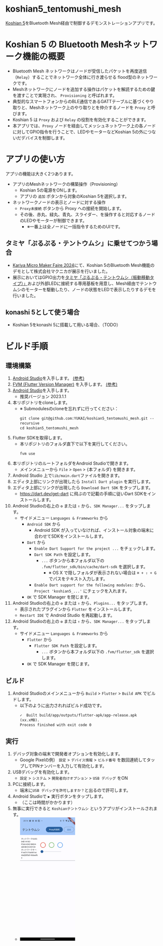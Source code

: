 # koshian5_tentomushi_mesh

[Koshian 5](https://www.macnica.co.jp/business/semiconductor/macnica_products/makers/143699/)をBluetooth Mesh経由で制御するデモンストレーションアプリです。

# Koshian 5 の Bluetooth Meshネットワーク機能の概要

- Bluetooth Mesh ネットワークはノードが受信したパケットを再度送信（`Relay`）することでネットワーク全体に行き渡らせる flood型のネットワークです。
- Meshネットワークにノードを追加する操作はパケットを解読するための鍵を渡すことで実現され、 `Provisioning` と呼ばれます。
- 典型的なスマートフォンからのBLE通信であるGATTテーブルに基づくやり取りと、Meshネットワーク上のやり取りとを仲介するノードを `Proxy` と呼びます。
- Koshian 5 は `Proxy` および `Relay` の役割を有効化することができます。
- 本アプリでは、`Proxy` ノードを経由してメッシュネットワーク上の各ノードに対してGPIO指令を行うことで、LEDやモーターなどKoshian 5の外につないだデバイスを制御します。

# アプリの使い方

アプリの機能は大きく2つあります。
- アプリのMeshネットワークの構築操作（Provisioning）
  - Koshian 5の電源をONします。
  - アプリの `追加` ボタンから対象のKoshian 5を選択します。
- ネットワークノードの表示とノードに対する操作
  - `Proxy未接続` ボタンから Proxy への接続を開始します。
  - その後、赤丸、緑丸、青丸、スライダー、を操作すると対応するノードのLEDやモーターが制御できます。
    - ※一番上は全ノードに一括指令するためのUIです。


## タミヤ「ぷるぷる・テントウムシ」に乗せてつかう場合
- [Kariya Micro Maker Faire 2024](https://makezine.jp/event/makerfaire/kmmf2024/)にて、Koshian 5のBluetooth Mesh機能のデモとして株式会社マクニカが展示を行いました。
- 展示においてはGPIO出力を[タミヤ「ぷるぷる・テントウムシ（振動移動タイプ）」](https://tamiyashop.jp/shop/g/g71117/)および外部LEDに接続する専用基板を用意し、Mesh経由でテントウムシのモーターを駆動したり、ノードの状態をLEDで表示したりするデモを行いました。

## konashi 5として使う場合
- Koshian 5をkonashi 5に搭載して用いる場合、（TODO）

# ビルド手順

## 環境構築
1. [Android Studio](https://developer.android.com/studio?hl=ja)を入手します。 [(参考)](https://qiita.com/Keisuke-Magara/items/e07055cd253881b3b4b4)
1. [FVM (Flutter Version Manager)](https://fvm.app/) を入手します。 [(参考)](https://zenn.dev/altiveinc/articles/flutter-version-management)
1. [Android Studio](https://developer.android.com/studio?hl=ja)を入手します。
    - 推奨バージョン 2023.1.1
1. 本リポジトリをcloneします。
    - ※ Submodulesのcloneを忘れずに行ってください：
      ```
      git clone git@github.com:YUKAI/koshian5_tentomushi_mesh.git --recursive
      cd koshian5_tentomushi_mesh
      ```
1. Flutter SDKを取得します。
    - 本リポジトリのフォルダ直下で以下を実行してください。
      ```
      fvm use
      ```
1. 本リポジトリのルートフォルダをAndroid Studioで開きます。
    - メインメニューから `File` > `Open` > {本フォルダ} を開きます。
1. Android Studio 上で`lib/main.dart`ファイルを開きます。
1. エディタ上部にリンクが出現したら `Install Dart plugin` を実行します。
1. エディタ上部にリンクが出現したら `Download Dart SDK` をタップします。
    - https://dart.dev/get-dart に飛ぶので記載の手順に従いDart SDKをインストールします。
1. Android Studioの右上の `⚙` または `↑` から、`SDK Manager...` をタップします。
    - サイドメニュー `Languages & Frameworks` から
      - `Android SDK` から
        - Android SDK が入っていなければ、インストール対象の端末に合わせてSDKをインストールします。
      - `Dart` から
        - `Enable Dart Support for the project ...` をチェックします。
        - `Dart SDK Path` を設定します。
          - `...` ボタンから本フォルダ以下の `.fvm/flutter_sdk/bin/cache/dart-sdk` を選択します。
            - ※ OS X で隠しフォルダが表示されない場合は `⌘ + ⇧ + G` でパスをテキスト入力します。
        - `Enable Dart support for the following modules:` から、 `Project 'koshian5_...'` にチェックを入れます。
      - `OK` で SDK Manager を閉じます。
1. Android Studioの右上の `⚙` または `↑` から、`Plugins...` をタップします。
    - 表示されたプラグインから `Flutter` をインストールします。
    - `Restart IDE` で Android Studio を再起動します。
1. Android Studioの右上の `⚙` または `↑` から、`SDK Manager...` をタップします。
    - サイドメニュー `Languages & Frameworks` から
      - `Flutter` から
        - `Flutter SDK Path` を設定します。
          - `...` ボタンから本フォルダ以下の `.fvm/flutter_sdk` を選択します。
      - `OK` で SDK Manager を閉じます。
## ビルド
1. Android Studioのメインメニューから `Build` > `Flutter` > `Build APK` でビルドします。
    - 以下のように出力されればビルド成功です。
      ```
      ✓  Built build/app/outputs/flutter-apk/app-release.apk (xx.xMB).
      Process finished with exit code 0
      ```

## 実行
1. デバッグ対象の端末で開発者オプションを有効化します。
    - Google Pixelの例） `設定` > `デバイス情報` > `ビルド番号` を数回連続してタップしてPINナンバーを入力して有効化します。
1. USBデバッグを有効化します。
    - `設定` > `システム` > `開発者向けオプション` > `USB デバッグ` をON
1. PCに接続します。
    - 端末に`USB デバッグを許可しますか？`と出るので許可します。
1. Android Studioで `▶` 実行ボタンをタップします。
    - （ここは時間がかかります）
1. 無事に実行できると `Koshianテントウムシ` というアプリがインストールされます。
    - <img src="./README.images/app_fv.png" width="40%">


